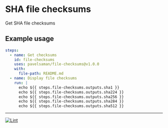 # SHA file checksums

Get SHA file checksums

## Example usage

```yaml
steps:
  - name: Get checksums
    id: file-checksums
    uses: pavelsaman/file-checksums@v1.0.0
    with:
      file-path: README.md
  - name: Display file checksums
    run: |
      echo ${{ steps.file-checksums.outputs.sha1 }}
      echo ${{ steps.file-checksums.outputs.sha224 }}
      echo ${{ steps.file-checksums.outputs.sha256 }}
      echo ${{ steps.file-checksums.outputs.sha284 }}
      echo ${{ steps.file-checksums.outputs.sha512 }}
```

---

[![Lint](https://github.com/pavelsaman/file-checksums/actions/workflows/lint.yml/badge.svg)](https://github.com/pavelsaman/file-checksums/actions/workflows/lint.yml)
